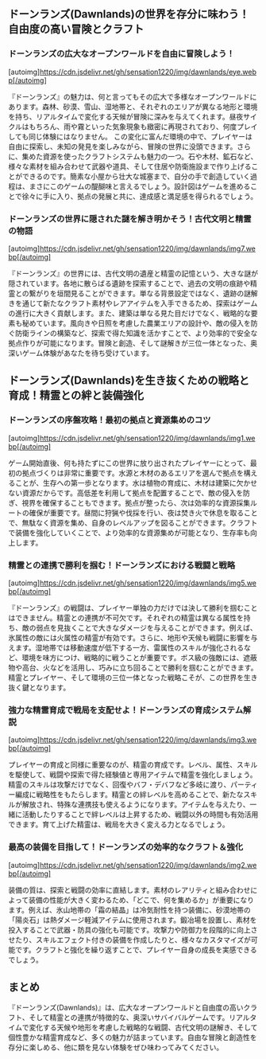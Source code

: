 ## ドーンランズ(Dawnlands)の世界を存分に味わう！自由度の高い冒険とクラフト

###  ドーンランズの広大なオープンワールドを自由に冒険しよう！
[autoimg]https://cdn.jsdelivr.net/gh/sensation1220/img/dawnlands/eye.webp[/autoimg]


『ドーンランズ』の魅力は、何と言ってもその広大で多様なオープンワールドにあります。森林、砂漠、雪山、湿地帯と、それぞれのエリアが異なる地形と環境を持ち、リアルタイムで変化する天候が冒険に深みを与えてくれます。昼夜サイクルはもちろん、雨や霧といった気象現象も緻密に再現されており、何度プレイしても同じ体験にはなりません。  この変化に富んだ環境の中で、プレイヤーは自由に探索し、未知の発見を楽しみながら、冒険の世界に没頭できます。さらに、集めた資源を使ったクラフトシステムも魅力の一つ。石や木材、鉱石など、様々な素材を組み合わせて武器や道具、そして住居や防衛施設まで作り上げることができるのです。簡素な小屋から壮大な城塞まで、自分の手で創造していく過程は、まさにこのゲームの醍醐味と言えるでしょう。設計図はゲームを進めることで徐々に手に入り、拠点の発展と共に、達成感と満足感を得られるでしょう。


### ドーンランズの世界に隠された謎を解き明かそう！古代文明と精霊の物語
[autoimg]https://cdn.jsdelivr.net/gh/sensation1220/img/dawnlands/img7.webp[/autoimg]


『ドーンランズ』の世界には、古代文明の遺産と精霊の記憶という、大きな謎が隠されています。各地に散らばる遺跡を探索することで、過去の文明の痕跡や精霊との繋がりを垣間見ることができます。単なる背景設定ではなく、遺跡の謎解きを通じて新たなクラフト素材やレアアイテムを入手できるため、探索はゲームの進行に大きく貢献します。また、建築は単なる見た目だけでなく、戦略的な要素も秘めています。風向きや日照を考慮した農業エリアの設計や、敵の侵入を防ぐ防衛ラインの構築など、探索で得た知識を活かすことで、より効率的で安全な拠点作りが可能になります。冒険と創造、そして謎解きが三位一体となった、奥深いゲーム体験があなたを待ち受けています。


## ドーンランズ(Dawnlands)を生き抜くための戦略と育成！精霊との絆と装備強化

### ドーンランズの序盤攻略！最初の拠点と資源集めのコツ
[autoimg]https://cdn.jsdelivr.net/gh/sensation1220/img/dawnlands/img1.webp[/autoimg]


ゲーム開始直後、何も持たずにこの世界に放り出されたプレイヤーにとって、最初の拠点づくりは非常に重要です。水源と木材のあるエリアを選んで拠点を構えることが、生存への第一歩となります。水は植物の育成に、木材は建築に欠かせない資源だからです。高低差を利用して拠点を配置することで、敵の侵入を防ぎ、視界を確保することもできます。拠点が整ったら、次は効率的な資源採集ルートの確保が重要です。昼間に狩猟や伐採を行い、夜は焚き火で休息を取ることで、無駄なく資源を集め、自身のレベルアップを図ることができます。クラフトで装備を強化していくことで、より効率的な資源集めが可能となり、生存率も向上します。


### 精霊との連携で勝利を掴む！ドーンランズにおける戦闘と戦略
[autoimg]https://cdn.jsdelivr.net/gh/sensation1220/img/dawnlands/img5.webp[/autoimg]


『ドーンランズ』の戦闘は、プレイヤー単独の力だけでは決して勝利を掴むことはできません。精霊との連携が不可欠です。それぞれの精霊は異なる属性を持ち、敵の弱点を見抜くことで大きなダメージを与えることができます。例えば、氷属性の敵には火属性の精霊が有効です。さらに、地形や天候も戦闘に影響を与えます。湿地帯では移動速度が低下する一方、雷属性のスキルが強化されるなど、環境を味方につけ、戦略的に戦うことが重要です。ボス級の強敵には、遮蔽物や高台、火などを活用し、巧みに立ち回ることで勝利を掴むことができます。精霊とプレイヤー、そして環境の三位一体となった戦略こそが、この世界を生き抜く鍵となります。


### 強力な精霊育成で戦局を支配せよ！ドーンランズの育成システム解説
[autoimg]https://cdn.jsdelivr.net/gh/sensation1220/img/dawnlands/img3.webp[/autoimg]


プレイヤーの育成と同様に重要なのが、精霊の育成です。レベル、属性、スキルを駆使して、戦闘や探索で得た経験値と専用アイテムで精霊を強化しましょう。精霊のスキルは攻撃だけでなく、回復やバフ・デバフなど多岐に渡り、パーティー編成に戦略性をもたらします。精霊との絆レベルを高めることで、新たなスキルが解放され、特殊な連携技も使えるようになります。アイテムを与えたり、一緒に活動したりすることで絆レベルは上昇するため、戦闘以外の時間も有効活用できます。育て上げた精霊は、戦局を大きく変える力となるでしょう。


### 最高の装備を目指して！ドーンランズの効率的なクラフト＆強化
[autoimg]https://cdn.jsdelivr.net/gh/sensation1220/img/dawnlands/img2.webp[/autoimg]


装備の質は、探索と戦闘の効率に直結します。素材のレアリティと組み合わせによって装備の性能が大きく変わるため、「どこで、何を集めるか」が重要になります。例えば、氷山地帯の「霜の結晶」は冷気耐性を持つ装備に、砂漠地帯の「陽炎石」は熱ダメージ軽減アイテムに使用されます。鍛冶場を設置し、素材を投入することで武器・防具の強化も可能です。攻撃力や防御力を段階的に向上させたり、スキルエフェクト付きの装備を作成したりと、様々なカスタマイズが可能です。クラフトと強化を繰り返すことで、プレイヤー自身の成長を実感できるでしょう。


## まとめ

『ドーンランズ(Dawnlands)』は、広大なオープンワールドと自由度の高いクラフト、そして精霊との連携が特徴的な、奥深いサバイバルゲームです。リアルタイムで変化する天候や地形を考慮した戦略的な戦闘、古代文明の謎解き、そして個性豊かな精霊育成など、多くの魅力が詰まっています。自由な冒険と創造性を存分に楽しめる、他に類を見ない体験をぜひ味わってみてください。